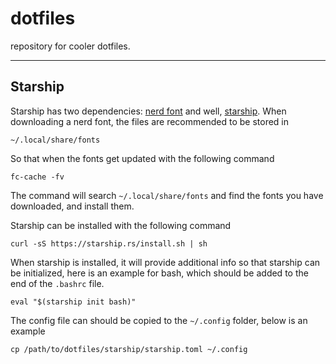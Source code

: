 # dotfiles
repository for cooler dotfiles.

---

## Starship
Starship has two dependencies: [nerd font](https://www.nerdfonts.com/font-downloads) and well, [starship](https://starship.rs). When downloading a nerd font, the files are recommended to be stored in
```
~/.local/share/fonts
```
So that when the fonts get updated with the following command
```
fc-cache -fv
```
The command will search `~/.local/share/fonts` and find the fonts you have downloaded, and install them.

Starship can be installed with the following command
```
curl -sS https://starship.rs/install.sh | sh
```
When starship is installed, it will provide additional info so that starship can be initialized, here is an example for bash, which should be added to the end of the `.bashrc` file.
```
eval "$(starship init bash)"
```
The config file can should be copied to the `~/.config` folder, below is an example
```
cp /path/to/dotfiles/starship/starship.toml ~/.config
```